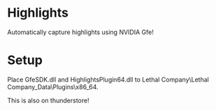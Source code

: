 # Highlights

Automatically capture highlights using NVIDIA Gfe!

# Setup

Place GfeSDK.dll and HighlightsPlugin64.dll to Lethal Company\Lethal Company_Data\Plugins\x86_64.

This is also on thunderstore!